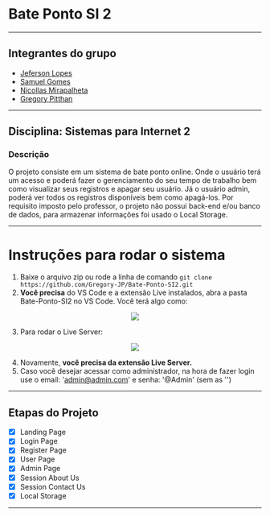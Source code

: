 # Bate Ponto SI 2

---

## Integrantes do grupo
- [Jeferson Lopes](https://github.com/thelopesbr) 
- [Samuel Gomes](https://github.com/Saesel) 
- [Nicollas Mirapalheta](https://github.com/NicollasMirapalheta) 
- [Gregory Pitthan](https://github.com/Gregory-JP)

---

## Disciplina: Sistemas para Internet 2

### Descrição

O projeto consiste em um sistema de bate ponto online. Onde o usuário terá um acesso e poderá fazer o gerenciamento do seu tempo de trabalho bem como visualizar seus registros e apagar seu usuário. Já o usuário admin, poderá ver todos os registros disponíveis bem como apagá-los. Por requisito imposto pelo professor, o projeto não possui back-end e/ou banco de dados, para armazenar informações foi usado o Local Storage.

---

# Instruções para rodar o sistema
1. Baixe o arquivo zip ou rode a linha de comando ```git clone https://github.com/Gregory-JP/Bate-Ponto-SI2.git```
2. **Você precisa** do VS Code e a extensão Live instalados, abra a pasta Bate-Ponto-SI2 no VS Code. Você terá algo como:

  <p align="center">
    <img src='https://user-images.githubusercontent.com/63425849/176982855-28fb7bc8-ee16-459f-b5be-598f3c3de92a.png'>
  </p>

3. Para rodar o Live Server:

  <p align="center">
    <img src='https://user-images.githubusercontent.com/63425849/176983247-0ff27585-85ea-4727-b73d-c869cf0aaa92.jpeg'>
  </p>

4. Novamente, **você precisa da extensão Live Server.**
5. Caso você desejar acessar como administrador, na hora de fazer login use o email: 'admin@admin.com' e senha: '@Admin' (sem as '')

---

## Etapas do Projeto

- [x] Landing Page
- [x] Login Page
- [x] Register Page
- [x] User Page
- [x] Admin Page
- [x] Session About Us
- [x] Session Contact Us
- [x] Local Storage 

---
